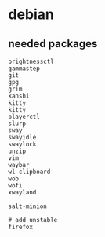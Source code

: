 # debian

## needed packages

~~~
brightnessctl
gammastep
git
gpg
grim
kanshi
kitty
kitty
playerctl
slurp
sway
swayidle
swaylock
unzip
vim
waybar
wl-clipboard
wob
wofi
xwayland

salt-minion

# add unstable
firefox
~~~
